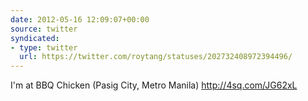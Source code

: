 ```yaml
---
date: 2012-05-16 12:09:07+00:00
source: twitter
syndicated:
- type: twitter
  url: https://twitter.com/roytang/statuses/202732408972394496/
---
```


I'm at BBQ Chicken (Pasig City, Metro Manila) http://4sq.com/JG62xL
